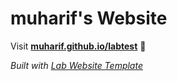 
# muharif's Website

Visit **[muharif.github.io/labtest](https://muharif.github.io/labtest)** 🚀

_Built with [Lab Website Template](https://greene-lab.gitbook.io/lab-website-template-docs)_
